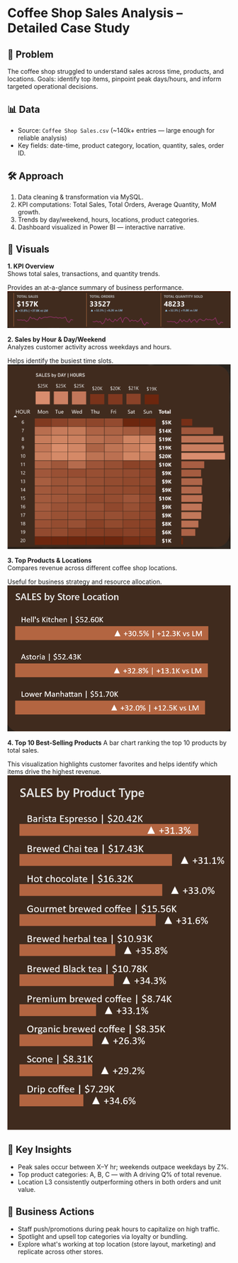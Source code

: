 #  Coffee Shop Sales Analysis – Detailed Case Study

## 🔎 Problem
The coffee shop struggled to understand sales across time, products, and locations. Goals: identify top items, pinpoint peak days/hours, and inform targeted operational decisions.

## 📊 Data
- Source: `Coffee Shop Sales.csv` (~140k+ entries — large enough for reliable analysis)
- Key fields: date-time, product category, location, quantity, sales, order ID.

## 🛠 Approach
1. Data cleaning & transformation via MySQL.
2. KPI computations: Total Sales, Total Orders, Average Quantity, MoM growth.
3. Trends by day/weekend, hours, locations, product categories.
4. Dashboard visualized in Power BI — interactive narrative.

## 📸 Visuals

**1. KPI Overview**  
Shows total sales, transactions, and quantity trends.

Provides an at-a-glance summary of business performance.
![KPI Dashboard](images/kpi_dashboard.png)

**2. Sales by Hour & Day/Weekend**  
Analyzes customer activity across weekdays and hours.

Helps identify the busiest time slots.
![Time Trends](images/time_trends.png)

**3. Top Products & Locations**  
Compares revenue across different coffee shop locations.

Useful for business strategy and resource allocation.
![Product & Location Analysis](images/product_location.png)

**4. Top 10 Best-Selling Products**
A bar chart ranking the top 10 products by total sales. 

This visualization highlights customer favorites and helps identify which items drive the highest revenue.
![Top 10 Best-Selling Products](images/top_10_products.png)


## 🔑 Key Insights
- Peak sales occur between X–Y hr; weekends outpace weekdays by Z%.
- Top product categories: A, B, C — with A driving Q% of total revenue.
- Location L3 consistently outperforming others in both orders and unit value.

## 🏁 Business Actions
- Staff push/promotions during peak hours to capitalize on high traffic.
- Spotlight and upsell top categories via loyalty or bundling.
- Explore what's working at top location (store layout, marketing) and replicate across other stores.


